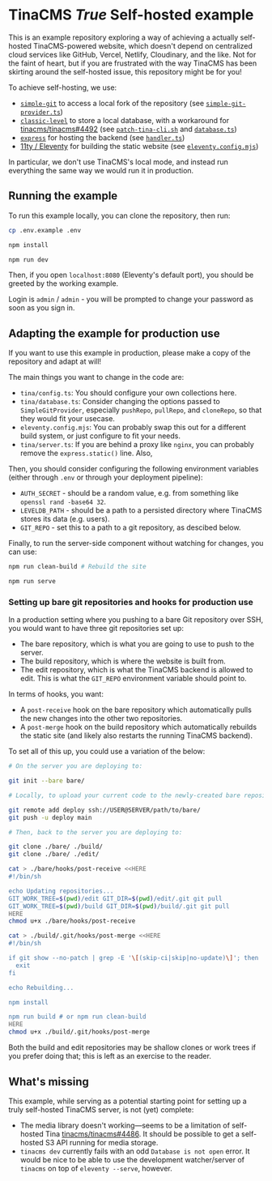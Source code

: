# TinaCMS *True* Self-hosted example

This is an example repository exploring a way of achieving a actually self-hosted TinaCMS-powered website, which doesn't depend on centralized cloud services like GitHub, Vercel, Netlify, Cloudinary, and the like. Not for the faint of heart, but if you are frustrated with the way TinaCMS has been skirting around the self-hosted issue, this repository might be for you!

To achieve self-hosting, we use:

* [`simple-git`](https://www.npmjs.com/package/simple-git) to access a local fork of the repository (see [`simple-git-provider.ts`](./tina/simple-git-provider.ts))
* [`classic-level`](https://www.npmjs.com/package/classic-level) to store a local database, with a workaround for [tinacms/tinacms#4492](https://github.com/tinacms/tinacms/issues/4492) (see [`patch-tina-cli.sh`](./patch-tina-cli.sh) and [`database.ts`](./tina/database.ts))
* [`express`](https://expressjs.com/) for hosting the backend (see [`handler.ts`](./tina/handler.ts))
* [11ty / Eleventy](https://www.11ty.dev/) for building the static website (see [`eleventy.config.mjs`](./eleventy.config.mjs))

In particular, we don't use TinaCMS's local mode, and instead run everything the same way we would run it in production.

## Running the example

To run this example locally, you can clone the repository, then run:

```bash
cp .env.example .env

npm install

npm run dev
```

Then, if you open `localhost:8080` (Eleventy's default port), you should be greeted by the working example.

Login is `admin` / `admin` - you will be prompted to change your password as soon as you sign in.

## Adapting the example for production use

If you want to use this example in production, please make a copy of the repository and adapt at will!

The main things you want to change in the code are:

* `tina/config.ts`: You should configure your own collections here.
* `tina/database.ts`: Consider changing the options passed to `SimpleGitProvider`, especially `pushRepo`, `pullRepo`, and `cloneRepo`, so that they would fit your usecase.
* `eleventy.config.mjs`: You can probably swap this out for a different build system, or just configure to fit your needs.
* `tina/server.ts`: If you are behind a proxy like `nginx`, you can probably remove the `express.static()` line. Also, 

Then, you should consider configuring the following environment variables (either through `.env` or through your deployment pipeline):

* `AUTH_SECRET` - should be a random value, e.g. from something like `openssl rand -base64 32`.
* `LEVELDB_PATH` - should be a path to a persisted directory where TinaCMS stores its data (e.g. users).
* `GIT_REPO` - set this to a path to a git repository, as descibed below.

Finally, to run the server-side component without watching for changes, you can use:

```bash
npm run clean-build # Rebuild the site

npm run serve
```

### Setting up bare git repositories and hooks for production use

In a production setting where you pushing to a bare Git repository over SSH, you would want to have three git repositories set up:

* The bare repository, which is what you are going to use to push to the server.
* The build repository, which is where the website is built from.
* The edit repository, which is what the TinaCMS backend is allowed to edit. This is what the `GIT_REPO` environment variable should point to.

In terms of hooks, you want:
* A `post-receive` hook on the bare repository which automatically pulls the new changes into the other two repositories.
* A `post-merge` hook on the build repository which automatically rebuilds the static site (and likely also restarts the running TinaCMS backend).

To set all of this up, you could use a variation of the below:

```bash
# On the server you are deploying to:

git init --bare bare/

# Locally, to upload your current code to the newly-created bare repository:

git remote add deploy ssh://USER@SERVER/path/to/bare/
git push -u deploy main

# Then, back to the server you are deploying to:

git clone ./bare/ ./build/
git clone ./bare/ ./edit/

cat > ./bare/hooks/post-receive <<HERE
#!/bin/sh

echo Updating repositories...
GIT_WORK_TREE=$(pwd)/edit GIT_DIR=$(pwd)/edit/.git git pull
GIT_WORK_TREE=$(pwd)/build GIT_DIR=$(pwd)/build/.git git pull
HERE
chmod u+x ./bare/hooks/post-receive

cat > ./build/.git/hooks/post-merge <<HERE
#!/bin/sh

if git show --no-patch | grep -E '\[(skip-ci|skip|no-update)\]'; then
  exit
fi

echo Rebuilding...

npm install

npm run build # or npm run clean-build
HERE
chmod u+x ./build/.git/hooks/post-merge
```

Both the build and edit repositories may be shallow clones or work trees if you prefer doing that; this is left as an exercise to the reader.

## What's missing

This example, while serving as a potential starting point for setting up a truly self-hosted TinaCMS server, is not (yet) complete:

* The media library doesn't working—seems to be a limitation of self-hosted Tina [tinacms/tinacms#4486](https://github.com/tinacms/tinacms/issues/4486). It should be possible to get a self-hosted S3 API running for media storage.
* `tinacms dev` currently fails with an odd `Database is not open` error. It would be nice to be able to use the development watcher/server of `tinacms` on top of `eleventy --serve`, however.
